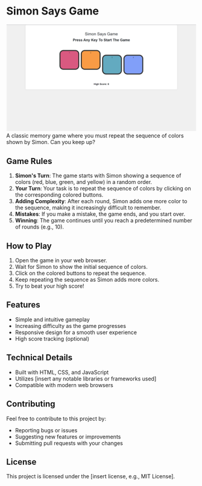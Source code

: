 **Simon Says Game**
================
![alt text](image.png)
A classic memory game where you must repeat the sequence of colors shown by Simon. Can you keep up?

**Game Rules**
-------------

1. **Simon's Turn**: The game starts with Simon showing a sequence of colors (red, blue, green, and yellow) in a random order.
2. **Your Turn**: Your task is to repeat the sequence of colors by clicking on the corresponding colored buttons.
3. **Adding Complexity**: After each round, Simon adds one more color to the sequence, making it increasingly difficult to remember.
4. **Mistakes**: If you make a mistake, the game ends, and you start over.
5. **Winning**: The game continues until you reach a predetermined number of rounds (e.g., 10).

**How to Play**
--------------

1. Open the game in your web browser.
2. Wait for Simon to show the initial sequence of colors.
3. Click on the colored buttons to repeat the sequence.
4. Keep repeating the sequence as Simon adds more colors.
5. Try to beat your high score!

**Features**
------------

* Simple and intuitive gameplay
* Increasing difficulty as the game progresses
* Responsive design for a smooth user experience
* High score tracking (optional)

**Technical Details**
--------------------

* Built with HTML, CSS, and JavaScript
* Utilizes [insert any notable libraries or frameworks used]
* Compatible with modern web browsers

**Contributing**
---------------

Feel free to contribute to this project by:

* Reporting bugs or issues
* Suggesting new features or improvements
* Submitting pull requests with your changes

**License**
-------

This project is licensed under the [insert license, e.g., MIT License].

